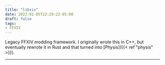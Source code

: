 ```yaml
---
title: "libxiv"
date: 2022-01-05T22:29:22-05:00
draft: false
tags:
- FFXIV
---
```


Legacy FFXIV modding framework. I originally wrote this in C++, but eventually rewrote it in Rust and that turned into
[Physis]({{< ref "physis" >}}).

<!--more-->
---